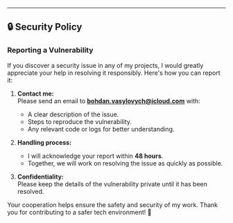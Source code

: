 ---

## 🔒 Security Policy

### Reporting a Vulnerability

If you discover a security issue in any of my projects, I would greatly appreciate your help in resolving it responsibly. Here's how you can report it:

1. **Contact me:**  
   Please send an email to **[bohdan.vasylovych@icloud.com](mailto:bohdan.vasylovych@icloud.com)** with:

   - A clear description of the issue.
   - Steps to reproduce the vulnerability.
   - Any relevant code or logs for better understanding.

2. **Handling process:**

   - I will acknowledge your report within **48 hours**.
   - Together, we will work on resolving the issue as quickly as possible.

3. **Confidentiality:**  
   Please keep the details of the vulnerability private until it has been resolved.

Your cooperation helps ensure the safety and security of my work. Thank you for contributing to a safer tech environment! 🙌

